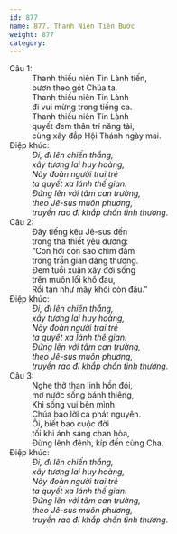 ```yaml
---
id: 877
name: 877. Thanh Niên Tiến Bước
weight: 877
category: 
---
```

<dl><dt>Câu 1:</dt><dd data-verse="1">Thanh thiếu niên Tin Lành tiến, <br/>bươn theo gót Chúa ta. <br/>Thanh thiếu niên Tin Lành <br/>đi vui mừng trong tiếng ca. <br/>Thanh thiếu niên Tin Lành <br/>quyết đem thân trí năng tài, <br/>cùng xây đắp Hội Thánh ngày mai. </dd><dt>Điệp khúc:</dt><dd data-chorus="1"><em>Đi, đi lên chiến thắng, <br/>xây tương lai huy hoàng, <br/>Này đoàn người trai trẻ <br/>ta quyết xa lánh thế gian. <br/>Đứng lên với tâm can trường, <br/>theo Jê-sus muôn phương, <br/>truyền rao đi khắp chốn tình thương. </em></dd><dt>Câu 2:</dt><dd data-verse="2">Đây tiếng kêu Jê-sus đến <br/>trong tha thiết yêu đương: <br/>“Con hỡi con sao chìm đắm <br/>trong trần gian đáng thương. <br/>Đem tuổi xuân xây đời sống <br/>trên muôn lối khổ đau, <br/>Rồi tan như mây khói còn đâu.” </dd><dt>Điệp khúc:</dt><dd data-chorus="1"><em>Đi, đi lên chiến thắng, <br/>xây tương lai huy hoàng, <br/>Này đoàn người trai trẻ <br/>ta quyết xa lánh thế gian. <br/>Đứng lên với tâm can trường, <br/>theo Jê-sus muôn phương, <br/>truyền rao đi khắp chốn tình thương. </em></dd><dt>Câu 3:</dt><dd data-verse="3">Nghe thở than linh hồn đói, <br/>mơ nước sống bánh thiêng, <br/>Khi sống vui bên mình <br/>Chúa bao lời ca phát nguyên. <br/>Ôi, biết bao cuộc đời <br/>tối khi ánh sáng chan hòa, <br/>Đừng lênh đênh, kíp đến cùng Cha. </dd><dt>Điệp khúc:</dt><dd data-chorus="1"><em>Đi, đi lên chiến thắng, <br/>xây tương lai huy hoàng, <br/>Này đoàn người trai trẻ <br/>ta quyết xa lánh thế gian. <br/>Đứng lên với tâm can trường, <br/>theo Jê-sus muôn phương, <br/>truyền rao đi khắp chốn tình thương. </em></dd></dl>
